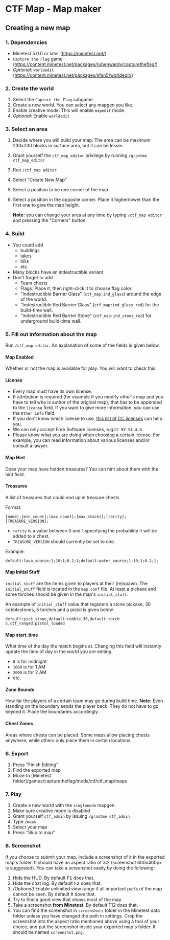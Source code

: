 # CTF Map - Map maker

## Creating a new map

### 1. Dependencies

- Minetest 5.0.0 or later (https://minetest.net/)
- `Capture the Flag` game (https://content.minetest.net/packages/rubenwardy/capturetheflag/)
- *Optional:* `worldedit` (https://content.minetest.net/packages/sfan5/worldedit/)

### 2. Create the world

1. Select the `Capture the Flag` subgame.
2. Create a new world. You can select any mapgen you like.
3. Enable creative mode. This will enable `mapedit` mode.
4. *Optional:* Enable `worldedit`

### 3. Select an area

1. Decide where you will build your map. The area can be maximum 230x230 blocks in surface area, but it can be lesser.
2. Grant yourself the `ctf_map_editor` privilege by running `/grantme ctf_map_editor`
3. Run `/ctf_map editor`
4. Select "Create New Map"
5. Select a position to be one corner of the map.
6. Select a position in the opposite corner. Place it higher/lower than the first one to give the map height.

	**Note:** you can change your area at any time by typing `/ctf_map editor` and pressing the "Corners" button.

### 4. Build

- You could add
	- buildings
	- lakes
	- hills
	- etc.
- Many blocks have an indestructible variant
- Don't forget to add
	- Team chests
	- Flags. Place it, then right-click it to choose flag color.
	- "Indestructible Barrier Glass" (`ctf_map:ind_glass`) around the edge of the world.
	- "Indestructible Red Barrier Glass" (`ctf_map:ind_glass_red`) for the build-time wall.
	- "Indestructible Red Barrier Stone" (`ctf_map:ind_stone_red`) for underground build-time wall.

### 5. Fill out information about the map

Run `/ctf_map editor`.
An explanation of some of the fields is given below.

#### Map Enabled
Whether or not the map is available for play. You will want to check this.

#### License

* Every map must have its own license.
* If attribution is required (for example if you modify other's map and you have to tell who is author of the original map), that has to be appended to the `license` field.
If you want to give more information, you can use the `Other info` field.
* If you don't know which license to use, [this list of CC licenses](https://creativecommons.org/use-remix/cc-licenses/) can help you.
* We can only accept Free Software licenses, e.g.`CC BY-SA 4.0`.
* Please know what you are doing when choosing a certain license. For example, you can read information about various licenses and/or consult a lawyer.

#### Map Hint
Does your map have hidden treasures? You can hint about them with the hint field.

#### Treasures
A list of treasures that could end up in treasure chests

Format:
```
[name];[min_count];[max_count];[max_stacks];[rarity];[TREASURE_VERSION];
```

* `rarity` is a value between 0 and 1 specifying the probability it will be added to a chest.
* `TREASURE_VERSION` should currently be set to one.

Example:
```
default:lava_source;1;10;1;0.2;1;default:water_source;1;10;1;0.2;1;
```

#### Map Initial Stuff
`initial_stuff` are the items given to players at their (re)spawn. The `initial_stuff` field is located in the `map.conf` file. At least a pickaxe and some torches should be given in the map's `initial_stuff`.

An example of `initial_stuff` value that registers a stone pickaxe, 30 cobblestones, 5 torches and a pistol is given below.

```
default:pick_stone,default:cobble 30,default:torch 5,ctf_ranged:pistol_loaded
```

#### Map start_time
What time of the day the match begins at. Changing this field will instantly update the time of day in the world you are editing.

* `0` is for midnight
* `1000` is for 1 AM
* `2000` is for 2 AM
* etc.

#### Zone Bounds
How far the players of a certain team may go during build time.
**Note:** Even standing on the boundary sends the player back. They do not have to go beyond it. Place the boundaries accordingly.

#### Chest Zones
Areas where chests can be placed. Some maps allow placing chests anywhere, while others only place them in certain locations.

### 6. Export

1. Press "Finish Editing"
2. Find the exported map
3. Move to \[Minetest folder]/games/capturetheflag/mods/ctf/ctf_map/maps

### 7. Play

1. Create a new world with the `singlenode` mapgen.
2. Make sure creative mode is disabled
3. Grant yourself `ctf_admin` by issuing `/grantme ctf_admin`
4. Type `/maps`
5. Select your map
6. Press "Skip to map"

### 8. Screenshot

If you choose to submit your map, include a screenshot of it in the exported map's folder. It should have an aspect ratio of 3:2 (screenshot 600x400px is suggested).
You can take a screenshot easily by doing the following:
1. Hide the HUD. By default <kbd>F1</kbd> does that.
2. Hide the chat log. By default <kbd>F2</kbd> does that.
3. *(Optional)* Enable unlimited view range if all important parts of the map cannot be seen. By default <kbd>R</kbd> does that.
4. Try to find a good view that shows most of the map
5. Take a screenshot **from Minetest**. By default F12 does that.
6. You can find the screenshot in `screenshots` folder in the Minetest data folder unless you have changed the path in settings.
Crop the screenshot into the aspect ratio mentioned above using a tool of your choice, and put the screenshot inside your exported map's folder. It should be named `screenshot.png`.
